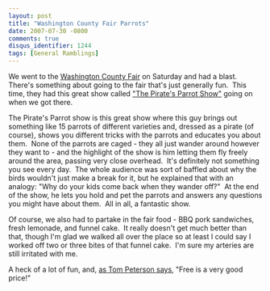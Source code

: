 ```yaml
---
layout: post
title: "Washington County Fair Parrots"
date: 2007-07-30 -0800
comments: true
disqus_identifier: 1244
tags: [General Ramblings]
---
```

We went to the [Washington County
Fair](http://www.faircomplex.com/wcf2007/index.html) on Saturday and had
a blast.  There's something about going to the fair that's just
generally fun.  This time, they had this great show called ["The
Pirate's Parrot Show"](http://www.thepiratesparrot.com/) going on when
we got there.

The Pirate's Parrot show is this great show where this guy brings out
something like 15 parrots of different varieties and, dressed as a
pirate (of course), shows you different tricks with the parrots and
educates you about them.  None of the parrots are caged - they all just
wander around however they want to - and the highlight of the show is
him letting them fly freely around the area, passing very close
overhead.  It's definitely not something you see every day.  The whole
audience was sort of baffled about why the birds wouldn't just make a
break for it, but he explained that with an analogy: "Why do your kids
come back when they wander off?"  At the end of the show, he lets you
hold and pet the parrots and answers any questions you might have about
them.  All in all, a fantastic show.

Of course, we also had to partake in the fair food - BBQ pork
sandwiches, fresh lemonade, and funnel cake.  It really doesn't get much
better than that, though I'm glad we walked all over the place so at
least I could say I worked off two or three bites of that funnel cake. 
I'm sure my arteries are still irritated with me.

A heck of a lot of fun, and, [as Tom Peterson
says](http://www.imdb.com/name/nm0677426/bio), "Free is a very good
price!"

